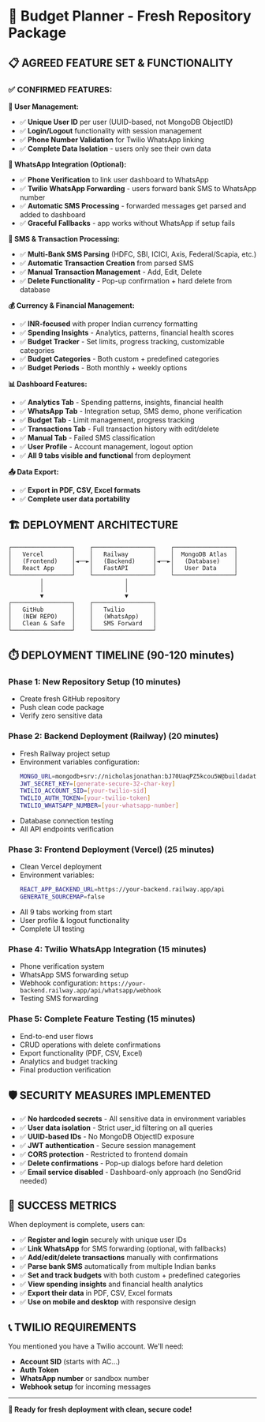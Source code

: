 # 🚀 Budget Planner - Fresh Repository Package

## 📋 **AGREED FEATURE SET & FUNCTIONALITY**

### **✅ CONFIRMED FEATURES:**

**🔐 User Management:**
- ✅ **Unique User ID** per user (UUID-based, not MongoDB ObjectID)
- ✅ **Login/Logout** functionality with session management
- ✅ **Phone Number Validation** for Twilio WhatsApp linking
- ✅ **Complete Data Isolation** - users only see their own data

**💬 WhatsApp Integration (Optional):**
- ✅ **Phone Verification** to link user dashboard to WhatsApp
- ✅ **Twilio WhatsApp Forwarding** - users forward bank SMS to WhatsApp number
- ✅ **Automatic SMS Processing** - forwarded messages get parsed and added to dashboard
- ✅ **Graceful Fallbacks** - app works without WhatsApp if setup fails

**🏦 SMS & Transaction Processing:**
- ✅ **Multi-Bank SMS Parsing** (HDFC, SBI, ICICI, Axis, Federal/Scapia, etc.)
- ✅ **Automatic Transaction Creation** from parsed SMS
- ✅ **Manual Transaction Management** - Add, Edit, Delete
- ✅ **Delete Functionality** - Pop-up confirmation + hard delete from database

**💰 Currency & Financial Management:**
- ✅ **INR-focused** with proper Indian currency formatting
- ✅ **Spending Insights** - Analytics, patterns, financial health scores
- ✅ **Budget Tracker** - Set limits, progress tracking, customizable categories
- ✅ **Budget Categories** - Both custom + predefined categories
- ✅ **Budget Periods** - Both monthly + weekly options

**📊 Dashboard Features:**
- ✅ **Analytics Tab** - Spending patterns, insights, financial health
- ✅ **WhatsApp Tab** - Integration setup, SMS demo, phone verification
- ✅ **Budget Tab** - Limit management, progress tracking
- ✅ **Transactions Tab** - Full transaction history with edit/delete
- ✅ **Manual Tab** - Failed SMS classification
- ✅ **User Profile** - Account management, logout option
- ✅ **All 9 tabs visible and functional** from deployment

**📤 Data Export:**
- ✅ **Export in PDF, CSV, Excel formats**
- ✅ **Complete user data portability**

## 🏗️ **DEPLOYMENT ARCHITECTURE**

```
┌─────────────────┐    ┌─────────────────┐    ┌─────────────────┐
│   Vercel        │    │   Railway       │    │  MongoDB Atlas  │
│   (Frontend)    │◄──►│   (Backend)     │◄──►│   (Database)    │
│   React App     │    │   FastAPI       │    │   User Data     │
└─────────────────┘    └─────────────────┘    └─────────────────┘
         │                       │                       
         │                       │                       
         ▼                       ▼                       
┌─────────────────┐    ┌─────────────────┐              
│   GitHub        │    │   Twilio        │              
│   (NEW REPO)    │    │   (WhatsApp)    │              
│   Clean & Safe  │    │   SMS Forward   │              
└─────────────────┘    └─────────────────┘              
```

## ⏱️ **DEPLOYMENT TIMELINE (90-120 minutes)**

### **Phase 1: New Repository Setup** (10 minutes)
- Create fresh GitHub repository
- Push clean code package
- Verify zero sensitive data

### **Phase 2: Backend Deployment (Railway)** (20 minutes)
- Fresh Railway project setup
- Environment variables configuration:
  ```bash
  MONGO_URL=mongodb+srv://nicholasjonathan:bJ70UaqPZ5kcou5W@buildadatabase.ahqwxzz.mongodb.net/budgetplanner?retryWrites=true&w=majority
  JWT_SECRET_KEY=[generate-secure-32-char-key]
  TWILIO_ACCOUNT_SID=[your-twilio-sid]
  TWILIO_AUTH_TOKEN=[your-twilio-token]
  TWILIO_WHATSAPP_NUMBER=[your-whatsapp-number]
  ```
- Database connection testing
- All API endpoints verification

### **Phase 3: Frontend Deployment (Vercel)** (25 minutes)
- Clean Vercel deployment
- Environment variables:
  ```bash
  REACT_APP_BACKEND_URL=https://your-backend.railway.app/api
  GENERATE_SOURCEMAP=false
  ```
- All 9 tabs working from start
- User profile & logout functionality
- Complete UI testing

### **Phase 4: Twilio WhatsApp Integration** (15 minutes)
- Phone verification system
- WhatsApp SMS forwarding setup
- Webhook configuration: `https://your-backend.railway.app/api/whatsapp/webhook`
- Testing SMS forwarding

### **Phase 5: Complete Feature Testing** (15 minutes)
- End-to-end user flows
- CRUD operations with delete confirmations
- Export functionality (PDF, CSV, Excel)
- Analytics and budget tracking
- Final production verification

## 🛡️ **SECURITY MEASURES IMPLEMENTED**

- ✅ **No hardcoded secrets** - All sensitive data in environment variables
- ✅ **User data isolation** - Strict user_id filtering on all queries  
- ✅ **UUID-based IDs** - No MongoDB ObjectID exposure
- ✅ **JWT authentication** - Secure session management
- ✅ **CORS protection** - Restricted to frontend domain
- ✅ **Delete confirmations** - Pop-up dialogs before hard deletion
- ✅ **Email service disabled** - Dashboard-only approach (no SendGrid needed)

## 🎯 **SUCCESS METRICS**

When deployment is complete, users can:
- ✅ **Register and login** securely with unique user IDs
- ✅ **Link WhatsApp** for SMS forwarding (optional, with fallbacks)
- ✅ **Add/edit/delete transactions** manually with confirmations
- ✅ **Parse bank SMS** automatically from multiple Indian banks
- ✅ **Set and track budgets** with both custom + predefined categories
- ✅ **View spending insights** and financial health analytics
- ✅ **Export their data** in PDF, CSV, Excel formats
- ✅ **Use on mobile and desktop** with responsive design

## 📞 **TWILIO REQUIREMENTS**

You mentioned you have a Twilio account. We'll need:
- **Account SID** (starts with AC...)
- **Auth Token** 
- **WhatsApp number** or sandbox number
- **Webhook setup** for incoming messages

---

**🚀 Ready for fresh deployment with clean, secure code!**